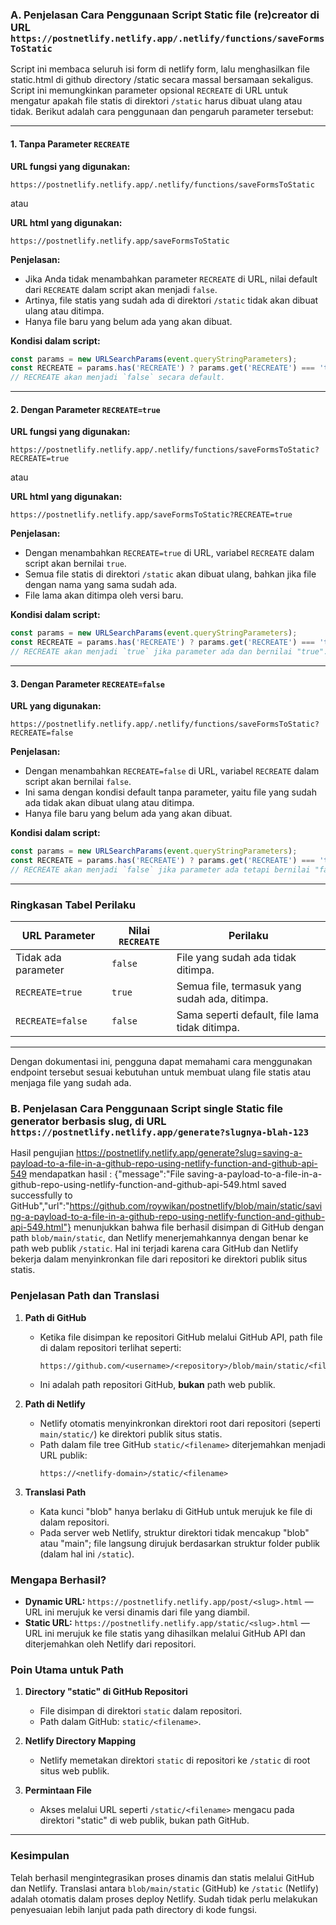 ### A. Penjelasan Cara Penggunaan Script Static file (re)creator di URL `https://postnetlify.netlify.app/.netlify/functions/saveFormsToStatic`

Script ini membaca seluruh isi form di netlify form, lalu menghasilkan file static.html di github directory /static secara massal bersamaan sekaligus. Script ini memungkinkan parameter opsional `RECREATE` di URL untuk mengatur apakah file statis di direktori `/static` harus dibuat ulang atau tidak. Berikut adalah cara penggunaan dan pengaruh parameter tersebut:

---

#### 1. **Tanpa Parameter `RECREATE`**
**URL fungsi yang digunakan:**
```plaintext
https://postnetlify.netlify.app/.netlify/functions/saveFormsToStatic
```

atau

**URL html yang digunakan:**
```plaintext
https://postnetlify.netlify.app/saveFormsToStatic
```

**Penjelasan:**
- Jika Anda tidak menambahkan parameter `RECREATE` di URL, nilai default dari `RECREATE` dalam script akan menjadi `false`.
- Artinya, file statis yang sudah ada di direktori `/static` tidak akan dibuat ulang atau ditimpa.
- Hanya file baru yang belum ada yang akan dibuat.

**Kondisi dalam script:**
```javascript
const params = new URLSearchParams(event.queryStringParameters);
const RECREATE = params.has('RECREATE') ? params.get('RECREATE') === 'true' : false;
// RECREATE akan menjadi `false` secara default.
```

---

#### 2. **Dengan Parameter `RECREATE=true`**
**URL fungsi yang digunakan:**
```plaintext
https://postnetlify.netlify.app/.netlify/functions/saveFormsToStatic?RECREATE=true
```

atau

**URL html yang digunakan:**
```plaintext
https://postnetlify.netlify.app/saveFormsToStatic?RECREATE=true
```

**Penjelasan:**
- Dengan menambahkan `RECREATE=true` di URL, variabel `RECREATE` dalam script akan bernilai `true`.
- Semua file statis di direktori `/static` akan dibuat ulang, bahkan jika file dengan nama yang sama sudah ada.
- File lama akan ditimpa oleh versi baru.

**Kondisi dalam script:**
```javascript
const params = new URLSearchParams(event.queryStringParameters);
const RECREATE = params.has('RECREATE') ? params.get('RECREATE') === 'true' : false;
// RECREATE akan menjadi `true` jika parameter ada dan bernilai "true".
```

---

#### 3. **Dengan Parameter `RECREATE=false`**
**URL yang digunakan:**
```plaintext
https://postnetlify.netlify.app/.netlify/functions/saveFormsToStatic?RECREATE=false
```

**Penjelasan:**
- Dengan menambahkan `RECREATE=false` di URL, variabel `RECREATE` dalam script akan bernilai `false`.
- Ini sama dengan kondisi default tanpa parameter, yaitu file yang sudah ada tidak akan dibuat ulang atau ditimpa.
- Hanya file baru yang belum ada yang akan dibuat.

**Kondisi dalam script:**
```javascript
const params = new URLSearchParams(event.queryStringParameters);
const RECREATE = params.has('RECREATE') ? params.get('RECREATE') === 'true' : false;
// RECREATE akan menjadi `false` jika parameter ada tetapi bernilai "false".
```

---

### Ringkasan Tabel Perilaku
| URL Parameter       | Nilai `RECREATE` | Perilaku                                   |
|---------------------|------------------|--------------------------------------------|
| Tidak ada parameter | `false`          | File yang sudah ada tidak ditimpa.         |
| `RECREATE=true`     | `true`           | Semua file, termasuk yang sudah ada, ditimpa. |
| `RECREATE=false`    | `false`          | Sama seperti default, file lama tidak ditimpa.|

---

Dengan dokumentasi ini, pengguna dapat memahami cara menggunakan endpoint tersebut sesuai kebutuhan untuk membuat ulang file statis atau menjaga file yang sudah ada.






### B. Penjelasan Cara Penggunaan Script single Static file generator berbasis slug, di URL `https://postnetlify.netlify.app/generate?slugnya-blah-123`

Hasil pengujian https://postnetlify.netlify.app/generate?slug=saving-a-payload-to-a-file-in-a-github-repo-using-netlify-function-and-github-api-549 
mendapatkan hasil : 
{"message":"File saving-a-payload-to-a-file-in-a-github-repo-using-netlify-function-and-github-api-549.html saved successfully to GitHub","url":"https://github.com/roywikan/postnetlify/blob/main/static/saving-a-payload-to-a-file-in-a-github-repo-using-netlify-function-and-github-api-549.html"}
menunjukkan bahwa file berhasil disimpan di GitHub dengan path `blob/main/static`, dan Netlify menerjemahkannya dengan benar ke path web publik `/static`. Hal ini terjadi karena cara GitHub dan Netlify bekerja dalam menyinkronkan file dari repositori ke direktori publik situs statis.

### **Penjelasan Path dan Translasi**

1. **Path di GitHub**
   - Ketika file disimpan ke repositori GitHub melalui GitHub API, path file di dalam repositori terlihat seperti:
     ```
     https://github.com/<username>/<repository>/blob/main/static/<filename>
     ```
   - Ini adalah path repositori GitHub, **bukan** path web publik.

2. **Path di Netlify**
   - Netlify otomatis menyinkronkan direktori root dari repositori (seperti `main/static/`) ke direktori publik situs statis.
   - Path dalam file tree GitHub `static/<filename>` diterjemahkan menjadi URL publik:
     ```
     https://<netlify-domain>/static/<filename>
     ```

3. **Translasi Path**
   - Kata kunci "blob" hanya berlaku di GitHub untuk merujuk ke file di dalam repositori.
   - Pada server web Netlify, struktur direktori tidak mencakup "blob" atau "main"; file langsung dirujuk berdasarkan struktur folder publik (dalam hal ini `/static`).

### **Mengapa Berhasil?**

- **Dynamic URL:** `https://postnetlify.netlify.app/post/<slug>.html` — URL ini merujuk ke versi dinamis dari file yang diambil.
- **Static URL:** `https://postnetlify.netlify.app/static/<slug>.html` — URL ini merujuk ke file statis yang dihasilkan melalui GitHub API dan diterjemahkan oleh Netlify dari repositori.

### **Poin Utama untuk Path**

1. **Directory "static" di GitHub Repositori**
   - File disimpan di direktori `static` dalam repositori.
   - Path dalam GitHub: `static/<filename>`.

2. **Netlify Directory Mapping**
   - Netlify memetakan direktori `static` di repositori ke `/static` di root situs web publik.

3. **Permintaan File**
   - Akses melalui URL seperti `/static/<filename>` mengacu pada direktori "static" di web publik, bukan path GitHub.

---

### **Kesimpulan**

Telah berhasil mengintegrasikan proses dinamis dan statis melalui GitHub dan Netlify. Translasi antara `blob/main/static` (GitHub) ke `/static` (Netlify) adalah otomatis dalam proses deploy Netlify. Sudah tidak perlu melakukan penyesuaian lebih lanjut pada path directory di kode fungsi.

